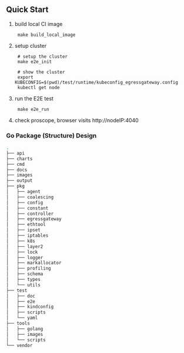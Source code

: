 ## Quick Start

1. build local CI image 

        make build_local_image

3. setup cluster

        # setup the cluster
        make e2e_init

        # show the cluster
        export KUBECONFIG=$(pwd)/test/runtime/kubeconfig_egressgateway.config
        kubectl get node

4. run the E2E test 

        make e2e_run

5. check proscope, browser visits http://nodeIP:4040

### Go Package (Structure) Design

```bash
.
├── api
├── charts
├── cmd
├── docs
├── images
├── output
├── pkg
│   ├── agent
│   ├── coalescing
│   ├── config
│   ├── constant
│   ├── controller
│   ├── egressgateway
│   ├── ethtool
│   ├── ipset
│   ├── iptables
│   ├── k8s
│   ├── layer2
│   ├── lock
│   ├── logger
│   ├── markallocator
│   ├── profiling
│   ├── schema
│   ├── types
│   └── utils
├── test
│   ├── doc
│   ├── e2e
│   ├── kindconfig
│   ├── scripts
│   └── yaml
├── tools
│   ├── golang
│   ├── images
│   └── scripts
└── vendor
```